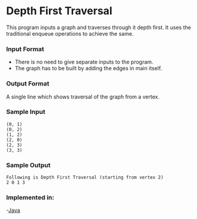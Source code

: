 # Depth First Traversal

This program inputs a graph and traverses through it depth first.
It uses the traditional enqueue operations to achieve the same.

### Input Format

- There is no need to give separate inputs to the program.
- The graph has to be built by adding the edges in main itself.

### Output Format

A single line which shows traversal of the graph from a vertex.

### Sample Input

```
(0, 1)
(0, 2) 
(1, 2) 
(2, 0) 
(2, 3) 
(3, 3)

```

### Sample Output

```
Following is Depth First Traversal (starting from vertex 2)
2 0 1 3

```
### Implemented in:

-[Java](DFSGraph.java)
